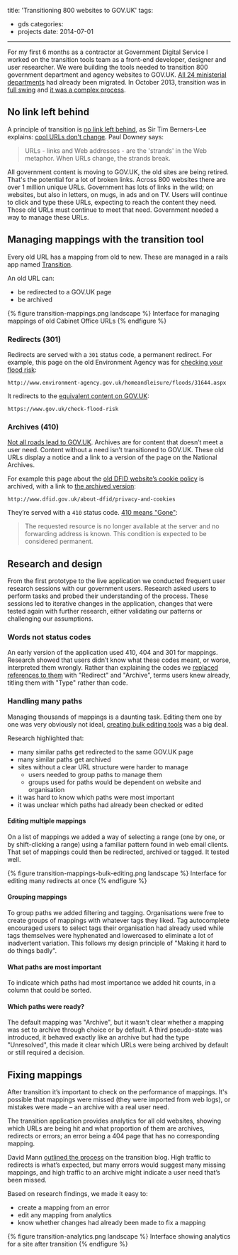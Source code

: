 title: 'Transitioning 800 websites to GOV.UK'
tags:
  - gds
categories:
  - projects
date: 2014-07-01
---

For my first 6 months as a contractor at Government Digital Service I worked on the transition tools team as a front-end developer, designer and user researcher. We were building the tools needed to transition 800 government department and agency websites to GOV.UK. [All 24 ministerial departments](https://gds.blog.gov.uk/2013/04/30/24-departments-later/) had already been migrated. In October 2013, transition was in [full swing](https://gds.blog.gov.uk/2013/10/03/welcoming-even-more-people-to-gov-uk/) and [it was a complex process](https://www.gov.uk/guidance/govuk-transition-guidance-for-agencies).

## No link left behind

A principle of transition is [no link left behind](https://gds.blog.gov.uk/2012/10/11/no-link-left-behind/), as Sir Tim Berners-Lee explains: [cool URLs don't change](https://www.w3.org/Provider/Style/URI.html). Paul Downey says:

> URLs - links and Web addresses - are the 'strands' in the Web metaphor. When URLs change, the strands break.

All government content is moving to GOV.UK, the old sites are being retired. That's the potential for a lot of broken links. Across 800 websites there are over 1 million unique URLs. Government has lots of links in the wild; on websites, but also in letters, on mugs, in ads and on TV. Users will continue to click and type these URLs, expecting to reach the content they need. Those old URLs must continue to meet that need. Government needed a way to manage these URLs.

## Managing mappings with the transition tool

Every old URL has a mapping from old to new. These are managed in a rails app named [Transition](https://github.com/alphagov/transition).

An old URL can:
* be redirected to a GOV.UK page
* be archived

{% figure transition-mappings.png landscape %}
Interface for managing mappings of old Cabinet Office URLs
{% endfigure %}

### Redirects (301)

Redirects are served with a `301` status code, a permanent redirect. For example, this page on the old Environment Agency was for [checking your flood risk](http://www.environment-agency.gov.uk/homeandleisure/floods/31644.aspx):

```
http://www.environment-agency.gov.uk/homeandleisure/floods/31644.aspx
```

It redirects to the [equivalent content on GOV.UK](https://www.gov.uk/check-flood-risk):

```
https://www.gov.uk/check-flood-risk
```

### Archives (410)

[Not all roads lead to GOV.UK](https://gds.blog.gov.uk/2012/10/09/exploring-user-needs/). Archives are for content that doesn’t meet a user need. Content without a need isn’t transitioned to GOV.UK. These old URLs display a notice and a link to a version of the page on the National Archives.

For example this page about the [old DFID website’s cookie policy](http://www.dfid.gov.uk/about-dfid/privacy-and-cookies) is archived, with a link to [the archived version](http://webarchive.nationalarchives.gov.uk/20130128103201/http://www.dfid.gov.uk/about-dfid/privacy-and-cookies):

```
http://www.dfid.gov.uk/about-dfid/privacy-and-cookies
```

They’re served with a `410` status code. [410 means "Gone"](https://www.w3.org/Protocols/rfc2616/rfc2616-sec10.html):
> The requested resource is no longer available at the server and no forwarding address is known. This condition is expected to be considered permanent.

## Research and design

From the first prototype to the live application we conducted frequent user research sessions with our government users. Research asked users to perform tasks and probed their understanding of the process. These sessions led to iterative changes in the application, changes that were tested again with further research, either validating our patterns or challenging our assumptions.

### Words not status codes

An early version of the application used 410, 404 and 301 for mappings. Research showed that users didn’t know what these codes meant, or worse, interpreted them wrongly. Rather than explaining the codes we [replaced references to them](https://github.com/alphagov/transition/pull/66) with "Redirect" and "Archive", terms users knew already, titling them with "Type" rather than code.

### Handling many paths

Managing thousands of mappings is a daunting task. Editing them one by one was very obviously not ideal, [creating bulk editing tools](https://github.com/alphagov/transition/pull/118) was a big deal.

Research highlighted that:
* many similar paths get redirected to the same GOV.UK page
* many similar paths get archived
* sites without a clear URL structure were harder to manage
  * users needed to group paths to manage them
  * groups used for paths would be dependent on website and organisation
* it was hard to know which paths were most important
* it was unclear which paths had already been checked or edited

#### Editing multiple mappings
On a list of mappings we added a way of selecting a range (one by one, or by shift-clicking a range) using a familiar pattern found in web email clients. That set of mappings could then be redirected, archived or tagged. It tested well.

{% figure transition-mappings-bulk-editing.png landscape %}
Interface for editing many redirects at once
{% endfigure %}

#### Grouping mappings
To group paths we added filtering and tagging. Organisations were free to create groups of mappings with whatever tags they liked. Tag autocomplete encouraged users to select tags their organisation had already used while tags themselves were hyphenated and lowercased to eliminate a lot of inadvertent variation. This follows my design principle of "Making it hard to do things badly".

#### What paths are most important
To indicate which paths had most importance we added hit counts, in a column that could be sorted.

#### Which paths were ready?
The default mapping was "Archive", but it wasn’t clear whether a mapping was set to archive through choice or by default. A third pseudo-state was introduced, it behaved exactly like an archive but had the type "Unresolved", this made it clear which URLs were being archived by default or still required a decision.

## Fixing mappings

After transition it’s important to check on the performance of mappings. It's possible that mappings were missed (they were imported from web logs), or mistakes were made – an archive with a real user need.

The transition application provides analytics for all old websites, showing which URLs are being hit and what proportion of them are archives, redirects or errors; an error being a 404 page that has no corresponding mapping.

David Mann [outlined the process](https://insidegovuk.blog.gov.uk/2014/05/30/the-transition-tool-how-to-use-it-after-a-site-moves/) on the transition blog. High traffic to redirects is what’s expected, but many errors would suggest many missing mappings, and high traffic to an archive might indicate a user need that’s been missed.

Based on research findings, we made it easy to:

* create a mapping from an error
* edit any mapping from analytics
* know whether changes had already been made to fix a mapping

{% figure transition-analytics.png landscape %}
Interface showing analytics for a site after transition
{% endfigure %}
